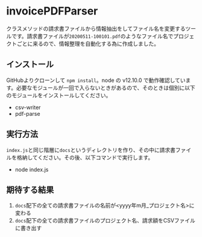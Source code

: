 # invoicePDFParser
クラスメソッドの請求書ファイルから情報抽出をしてファイル名を変更するツールです。請求書ファイルが`20200511-100101.pdf`のようなファイル名でプロジェクトごとに来るので、情報整理を自動化する為に作成しました。

## インストール
GitHubよりクローンして `npm install`。node の v12.10.0 で動作確認しています。必要なモジュールが一回で入らないときがあるので、そのときは個別に以下のモジュールをインストールしてください。
- csv-writer
- pdf-parse

## 実行方法
`index.js`と同じ階層に`docs`というディレクトリを作り、その中に請求書ファイルを格納してください。その後、以下コマンドで実行します。

- node index.js

## 期待する結果
1. `docs`配下の全ての請求書ファイルの名前が<yyyy年m月_プロジェクト名>に変わる
2. `docs`配下の全ての請求書ファイルのプロジェクト名、請求額をCSVファイルに書き出す
